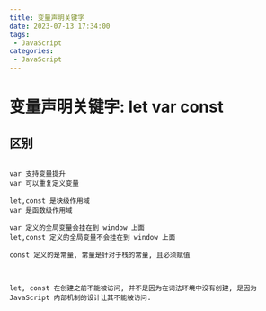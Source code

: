 ```yaml
---
title: 变量声明关键字
date: 2023-07-13 17:34:00
tags:
 - JavaScript
categories:
 - JavaScript
---
```


# 变量声明关键字: let var const 

## 区别

```

var 支持变量提升
var 可以重复定义变量

let,const 是块级作用域
var 是函数级作用域

var 定义的全局变量会挂在到 window 上面
let,const 定义的全局变量不会挂在到 window 上面

const 定义的是常量, 常量是针对于栈的常量, 且必须赋值



let, const 在创建之前不能被访问, 并不是因为在词法环境中没有创建, 是因为 JavaScript 内部机制的设计让其不能被访问. 

```
